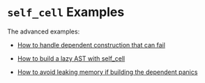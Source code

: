 # `self_cell` Examples

The advanced examples:

- [How to handle dependent construction that can fail](fallible_dependent_construction)

- [How to build a lazy AST with self_cell](lazy_ast)

- [How to avoid leaking memory if building the dependent panics](no_leak_panic_from)
